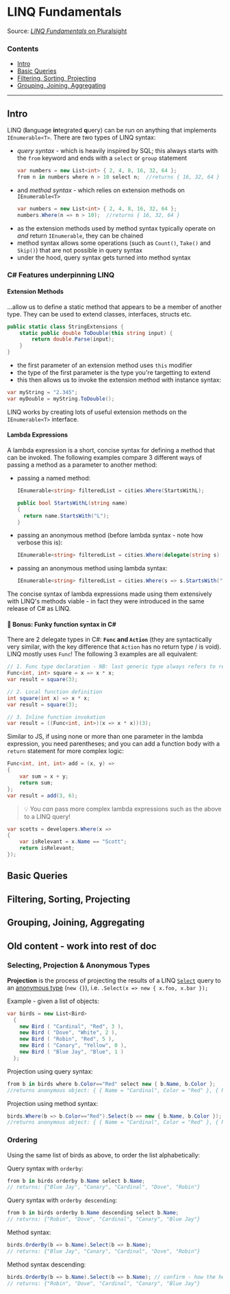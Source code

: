 # LINQ Fundamentals
Source: [*LINQ Fundamentals* on Pluralsight](https://app.pluralsight.com/library/courses/linq-fundamentals-csharp-6/table-of-contents)

### Contents
- [Intro](#intro)
- [Basic Queries](#basic-queries)
- [Filtering, Sorting, Projecting](#filtering-sorting-projecting)
- [Grouping, Joining, Aggregating](#grouping-joining-aggregating)

-------------
## Intro
LINQ (**l**anguage **in**tegrated **q**uery) can be run on anything that implements `IEnumerable<T>`. There are two types of LINQ syntax:
- *query syntax* - which is heavily inspired by SQL; this always starts with the `from` keyword and ends with a `select` or `group` statement
  ```c#
  var numbers = new List<int> { 2, 4, 8, 16, 32, 64 };
  from n in numbers where n > 10 select n;  //returns { 16, 32, 64 }
  ```
- and *method syntax* - which relies on extension methods on `IEnumerable<T>`
  ```c#
  var numbers = new List<int> { 2, 4, 8, 16, 32, 64 };
  numbers.Where(n => n > 10);  //returns { 16, 32, 64 }
  ```
- as the extension methods used by method syntax typically operate on _and_ return `IEnumerable`, they can be chained
- method syntax allows some operations (such as `Count()`, `Take()` and `Skip()`) that are not possible in query syntax
- under the hood, query syntax gets turned into method syntax

### C# Features underpinning LINQ
#### Extension Methods
...allow us to define a static method that appears to be a member of another type. They can be used to extend classes, interfaces, structs etc.

```c#
public static class StringExtensions {
    static public double ToDouble(this string input) {
        return double.Parse(input);
    }
}
```
- the first parameter of an extension method uses `this` modifier
- the type of the first parameter is the type you're targetting to extend
- this then allows us to invoke the extension method with instance syntax:

```c#
var myString = "2.345";
var myDouble = myString.ToDouble();
```

LINQ works by creating lots of useful extension methods on the `IEnumerable<T>` interface.

#### Lambda Expressions
A lambda expression is a short, concise syntax for defining a method that can be invoked. The following examples compare 3 different ways of passing a method as a parameter to another method:
- passing a named method:
  ```c#
  IEnumerable<string> filteredList = cities.Where(StartsWithL);
  
  public bool StartsWithL(string name)
  {
    return name.StartsWith("L");
  }
  ```
- passing an anonymous method (before lambda syntax - note how verbose this is):
  ```c#
  IEnumerable<string> filteredList = cities.Where(delegate(string s) { return name.StartsWith("L"); });
  ```
- passing an anonymous method using lambda syntax:
  ```c#
  IEnumerable<string> filteredList = cities.Where(s => s.StartsWith("L"));
  ```
The concise syntax of lambda expressions made using them extensively with LINQ's methods viable - in fact they were introduced in the same release of C# as LINQ.

#### 🎁 Bonus: Funky function syntax in C#
There are 2 delegate types in C#: **`Func` and `Action`** (they are syntactically very similar, with the key difference that `Action` has no return type / is void). LINQ mostly uses `Func`! The following 3 examples are all equivalent:
```c#
// 1. Func type declaration - NB: last generic type always refers to return type!
Func<int, int> square = x => x * x;
var result = square(3);

// 2. Local function definition
int square(int x) => x * x;
var result = square(3);

// 3. Inline function invokation
var result = ((Func<int, int>)(x => x * x))(3);
```
Similar to JS, if using none or more than one parameter in the lambda expression, you need parentheses; and you can add a function body with a `return` statement for more complex logic:
```c#
Func<int, int, int> add = (x, y) =>
{
    var sum = x + y;
    return sum;
};
var result = add(3, 6);
```
> :bulb: You *can* pass more complex lambda expressions such as the above to a LINQ query!
```c#
var scotts = developers.Where(x =>
{
    var isRelevant = x.Name == "Scott";
    return isRelevant;
});
```


## Basic Queries

## Filtering, Sorting, Projecting

## Grouping, Joining, Aggregating 


## Old content - work into rest of doc
### Selecting, Projection & Anonymous Types
**Projection** is the process of projecting the results of a LINQ [`Select`](https://docs.microsoft.com/en-us/dotnet/api/system.linq.enumerable.select) query to an [anonymous type](https://docs.microsoft.com/en-us/dotnet/csharp/programming-guide/classes-and-structs/anonymous-types) (`new {}`), i.e. `.Select(x => new { x.foo, x.bar });`

Example - given a list of objects:

```c#
var birds = new List<Bird>
  {
    new Bird ( "Cardinal", "Red", 3 ),
    new Bird ( "Dove", "White", 2 ),
    new Bird ( "Robin", "Red", 5 ),
    new Bird ( "Canary", "Yellow", 0 ),
    new Bird ( "Blue Jay", "Blue", 1 )
  };
```
Projection using query syntax:
```c#
from b in birds where b.Color=="Red" select new { b.Name, b.Color };
//returns anonymous object: { { Name = "Cardinal", Color = "Red" }, { Name = "Robin", Color = "Red" } }
```
Projection using method syntax:
```c#
birds.Where(b => b.Color=="Red").Select(b => new { b.Name, b.Color });
//returns anonymous object: { { Name = "Cardinal", Color = "Red" }, { Name = "Robin", Color = "Red" } }
```

### Ordering
Using the same list of birds as above, to order the list alphabetically:

Query syntax with `orderby`:
```c#
from b in birds orderby b.Name select b.Name;
// returns: {"Blue Jay", "Canary", "Cardinal", "Dove", "Robin"}
```
Query syntax with `orderby descending`:
```c#
from b in birds orderby b.Name descending select b.Name;
// returns: {"Robin", "Dove", "Cardinal", "Canary", "Blue Jay"}
```

Method syntax:
```c#
birds.OrderBy(b => b.Name).Select(b => b.Name);
// returns: {"Blue Jay", "Canary", "Cardinal", "Dove", "Robin"}
```
Method syntax descending:
```c#
birds.OrderBy(b => b.Name).Select(b => b.Name); // confirm - how the hell do I use Descending in method syntax?
// returns: {"Robin", "Dove", "Cardinal", "Canary", "Blue Jay"}
```
